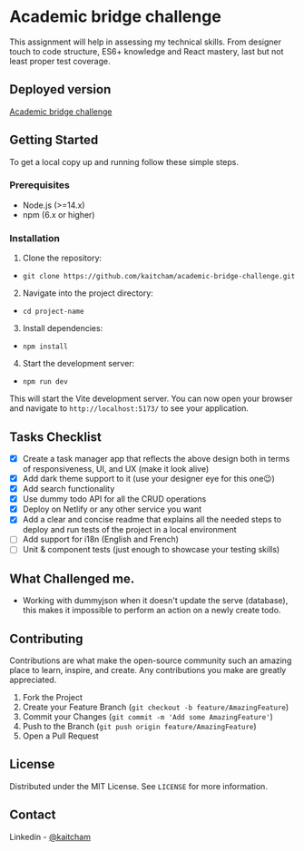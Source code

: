 # Academic bridge challenge

This assignment will help in assessing my technical skills. From designer touch to code structure, ES6+ knowledge and React mastery, last but not least proper test coverage.

## Deployed version

[Academic bridge challenge](https://kaitcham-academic-bridge-challenge.netlify.app/)

## Getting Started

To get a local copy up and running follow these simple steps.

### Prerequisites

- Node.js (>=14.x)
- npm (6.x or higher)

### Installation

1. Clone the repository:

- `git clone https://github.com/kaitcham/academic-bridge-challenge.git`

2. Navigate into the project directory:

- `cd project-name`

3. Install dependencies:

- `npm install`

4. Start the development server:

- `npm run dev`

This will start the Vite development server. You can now open your browser and navigate to `http://localhost:5173/` to see your application.

## Tasks Checklist

- [x] Create a task manager app that reflects the above design both in terms of responsiveness, UI, and UX (make it look alive)
- [x] Add dark theme support to it (use your designer eye for this one😉)
- [x] Add search functionality
- [x] Use dummy todo API for all the CRUD operations
- [x] Deploy on Netlify or any other service you want
- [x] Add a clear and concise readme that explains all the needed steps to deploy and run tests of the project in a local environment
- [ ] Add support for i18n (English and French)
- [ ] Unit & component tests (just enough to showcase your testing skills)

## What Challenged me.

- Working with dummyjson when it doesn't update the serve (database), this makes it impossible to perform an action on a newly create todo.

## Contributing

Contributions are what make the open-source community such an amazing place to learn, inspire, and create. Any contributions you make are greatly appreciated.

1. Fork the Project
2. Create your Feature Branch (`git checkout -b feature/AmazingFeature`)
3. Commit your Changes (`git commit -m 'Add some AmazingFeature'`)
4. Push to the Branch (`git push origin feature/AmazingFeature`)
5. Open a Pull Request

## License

Distributed under the MIT License. See `LICENSE` for more information.

## Contact

Linkedin - [@kaitcham](https://www.linkedin.com/in/kaitcham/)
